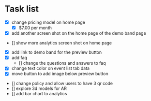 # Task list 

- [x] change pricing model on home page 
  - [x] $7.00 per month 
- [x] add another screen shot on the home page of the demo band page 
- [] show more analytics screen shot on home page 
- [x] add link to demo band for the preview button 
- [x] add faq 
  - [] change the questions and answers to faq
- [x] change text color on event list tab data 
- [x] move button to add image below preview button 
- [] change policy and allow users to have 3 qr code 
- [] explore 3d models for AR 
- [] add bar chart to analytics 
